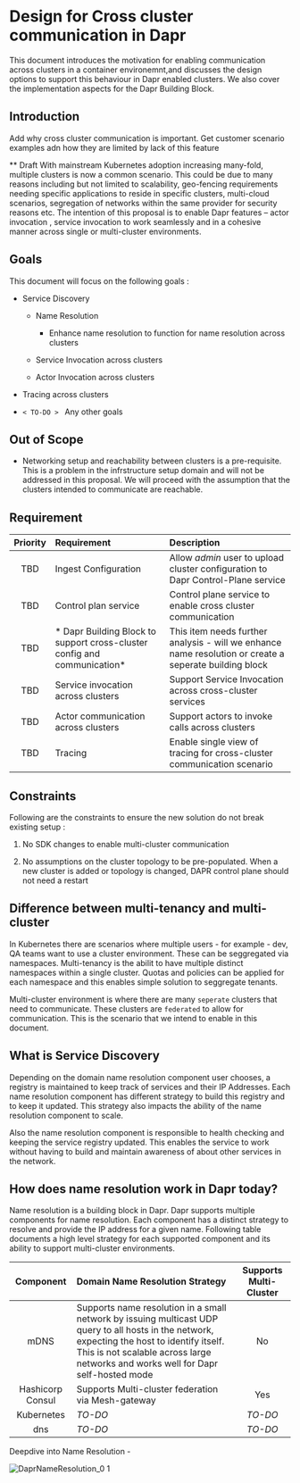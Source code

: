# Design for Cross cluster communication in Dapr

This document introduces the motivation for enabling communication across clusters in a container environemnt,and discusses the design options to support this behaviour in Dapr enabled clusters. We also cover the implementation aspects for the Dapr Building Block.

<TOC>

## Introduction
<TO-DO> Add why cross cluster communication is important. Get customer scenario examples adn how they are limited by lack of this feature

** Draft With mainstream Kubernetes adoption increasing many-fold, multiple clusters is now a common scenario. This could be due to many reasons including but not limited to scalability, geo-fencing requirements needing specific applications to reside in specific clusters, multi-cloud scenarios, segregation of networks within the same provider for security reasons etc.
The intention of this proposal is to enable Dapr features – actor invocation , service invocation to work seamlessly and in a cohesive manner across single or multi-cluster environments.

## Goals
This document will focus on the following goals :
*	Service Discovery
    *	Name Resolution
        *	Enhance name resolution to function for name resolution across clusters
    
    *	Service Invocation across clusters
    *	Actor Invocation across clusters
    
*	Tracing across clusters
*	``< TO-DO > ``   Any other goals 

## Out of Scope
*   Networking setup and reachability between clusters is  a pre-requisite. This is a problem in the infrstructure setup domain and will not be addressed in this proposal. We will proceed with the assumption that the clusters intended to communicate are reachable.

## Requirement

| Priority | Requirement | Description|
| :---: | :--- | :---|
|TBD | Ingest Configuration | Allow *admin* user to upload cluster configuration to Dapr Control-Plane service |
|TBD | Control plan service | Control plane service to enable cross cluster communication |
|TBD | * Dapr Building Block to support cross-cluster config and communication* |This item needs further analysis - will we enhance name resolution or create a seperate building block|
|TBD | Service invocation across clusters | Support Service Invocation across cross-cluster services|
|TBD | Actor communication across clusters | Support actors to invoke calls across clusters |
|TBD | Tracing | Enable single view of tracing for cross-cluster communication scenario|



## Constraints

Following are the constraints to ensure the new solution do not break existing setup :

1. No SDK changes to enable multi-cluster communication

2. No assumptions on the cluster topology to be pre-populated. When a new cluster is added or topology is changed, DAPR control plane should not need a restart   

## Difference between multi-tenancy and multi-cluster

In Kubernetes there are scenarios where multiple users - for example - dev, QA teams want to use a cluster environment. These can be seggregated via namespaces.
Multi-tenancy is the abilit to have multiple distinct namespaces within a single cluster. Quotas and policies can be applied for each namespace and this enables simple solution to seggregate tenants.

Multi-cluster environment is where there are many ``seperate`` clusters that need to communicate. These clusters are ``federated`` to allow for communication. This is the scenario that we intend to enable in this document.

## What is Service Discovery

Depending on the domain name resolution component user chooses, a registry is maintained to keep track of services and their IP Addresses. Each name resolution component has different strategy to build this registry and to keep it updated. This strategy also impacts the ability of the name resolution component to scale.

Also the name resolution component is responsible to health checking and keeping the service registry updated. This enables the service to work without having to build and maintain awareness of about other services in the network.

## How does name resolution work in Dapr today?

Name resolution is a building block in Dapr. Dapr supports multiple components for name resolution. Each component has a distinct strategy to resolve and provide the IP address for a given name. Following table documents a high level strategy for each supported component and its ability to support multi-cluster environments.

| Component | Domain Name Resolution Strategy | Supports Multi-Cluster
| :---: | :--- | :---: 
mDNS| Supports name resolution in a small network by issuing multicast UDP query to all hosts in the network, expecting the host to identify itself. This is not scalable across large networks and works well for Dapr self-hosted mode | No
Hashicorp Consul | Supports Multi-cluster federation via Mesh-gateway | Yes
Kubernetes | *TO-DO* | *TO-DO*
dns | *TO-DO* | *TO-DO*

Deepdive into Name Resolution - <WIP>

![DaprNameResolution_0 1]("https://user-images.githubusercontent.com/3939554/193627883-a24bd7c0-447a-470f-96ec-930a0df4861c.png")
